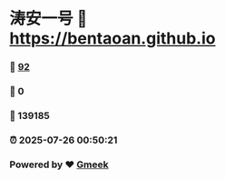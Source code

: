 # 涛安一号 :link: https://bentaoan.github.io 
### :page_facing_up: [92](https://bentaoan.github.io/tag.html) 
### :speech_balloon: 0 
### :hibiscus: 139185 
### :alarm_clock: 2025-07-26 00:50:21 
### Powered by :heart: [Gmeek](https://github.com/Meekdai/Gmeek)
